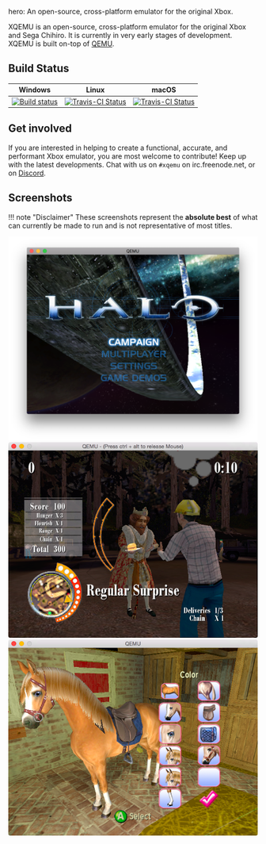 hero: An open-source, cross-platform emulator for the original Xbox.

XQEMU is an open-source, cross-platform emulator for the original Xbox and Sega
Chihiro. It is currently in very early stages of development. XQEMU is built
on-top of [QEMU](https://github.com/qemu/qemu).

Build Status
------------
| Windows | Linux | macOS |
| ------- | ----- | ----- |
| [![Build status](https://ci.appveyor.com/api/projects/status/sl3l57l6wklw08wo?svg=true)](https://ci.appveyor.com/project/xqemu-bot/xqemu) | [![Travis-CI Status](https://travis-ci.org/xqemu/xqemu.svg?branch=xbox-2.x-rebase)](https://travis-ci.org/xqemu/xqemu) | [![Travis-CI Status](https://travis-ci.org/xqemu/xqemu.svg?branch=xbox-2.x-rebase)](https://travis-ci.org/xqemu/xqemu) |

Get involved
------------
If you are interested in helping to create a functional, accurate, and
performant Xbox emulator, you are most welcome to contribute! Keep up with the
latest developments. Chat with us on `#xqemu` on irc.freenode.net, or on
[Discord](https://discord.gg/WxJPPyz).

Screenshots
-----------

!!! note "Disclaimer"
    These screenshots represent the **absolute best** of what can
    currently be made to run and is not representative of most titles.

![Halo](screenshots/halo.png)
![King](screenshots/king.png)
![Barbie](screenshots/barbie.png)